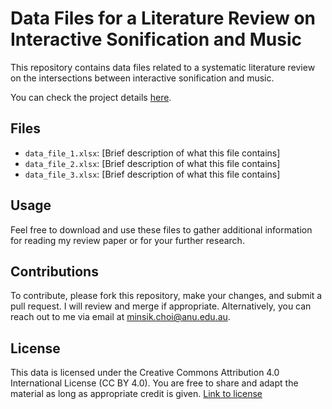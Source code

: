 # Data Files for a Literature Review on Interactive Sonification and Music

This repository contains data files related to a systematic literature review on the intersections between interactive sonification and music. 

You can check the project details [here](https://yorkcla.github.io/projects/1_project/).

## Files
- `data_file_1.xlsx`: [Brief description of what this file contains]
- `data_file_2.xlsx`: [Brief description of what this file contains]
- `data_file_3.xlsx`: [Brief description of what this file contains]

## Usage
Feel free to download and use these files to gather additional information for reading my review paper or for your further research.

## Contributions
To contribute, please fork this repository, make your changes, and submit a pull request. I will review and merge if appropriate. Alternatively, you can reach out to me via email at [minsik.choi@anu.edu.au](mailto:minsik.choi@anu.edu.au).

## License
This data is licensed under the Creative Commons Attribution 4.0 International License (CC BY 4.0). You are free to share and adapt the material as long as appropriate credit is given. [Link to license](https://creativecommons.org/licenses/by/4.0/)
